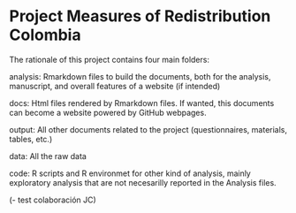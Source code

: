 # Project Measures of Redistribution Colombia

The rationale of this project contains four main folders:

analysis: Rmarkdown files to build the documents, both for the analysis, manuscript, and overall features of a website (if intended)

docs: Html files rendered by Rmarkdown files. If wanted, this documents can become a website powered by GitHub webpages.

output: All other documents related to the project (questionnaires, materials, tables, etc.)

data: All the raw data

code: R scripts and R environmet for other kind of analysis, mainly exploratory analysis that are not necesarilly reported in the Analysis files.

(- test colaboración JC)

